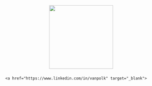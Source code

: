 

<div align="center">   
 <img height="200" src="https://gitlab.com/iruldanet/iruldanet/-/raw/main/img/gitlab-readme-banner-headerv4.gif" />
</div>

###


      <a href="https://www.linkedin.com/in/vanpolk" target="_blank">





<!--
**vpolk4/vpolk4** is a ✨ _special_ ✨ repository because its `README.md` (this file) appears on your GitHub profile.

Here are some ideas to get you started:
About Me

- 🔭 I have a strong foundation in IT, I have a passion for protecting assests and a left of boom approach to threat analysis. 
- 🌱 I’m currently learning networking and security. I take my CCNA this upcoming week.
- 👯 I’m looking to learn more about the cloud. I am currently building a (mini) SOC & Honeynet in Azure (w/ Live Traffic)
 - 🤔 I’m looking for help with doing more AWS cloud projects and taking the AWS Cloud Practitioner.
- 💬 Ask me about ...security, privacy, and my recent projects. 
- 📫 How to reach me: vpolk14@outlook.com
- 😄 Pronouns: ...
- ⚡ Fun fact: ..
-->
